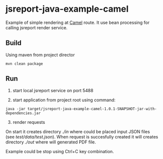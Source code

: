 # jsreport-java-example-camel

Example of simple rendering at [Camel](https://camel.apache.org/) route. It use bean processing for calling jsreport render service.

## Build

Using maven from project director 
```
mvn clean package
```

## Run

1. start local jsreport service on port 5488

2. start application from project root using command: 
```
java -jar target/jsreport-java-example-camel-1.0.1-SNAPSHOT-jar-with-dependencies.jar
``` 

3. render requests

On start it creates directory *./in* where could be placed input JSON files (see *test/data/test.json*). When request
is succesfully created it will creates directory *./out* where will generated PDF file.

Example could be stop using Ctrl+C key combination.

